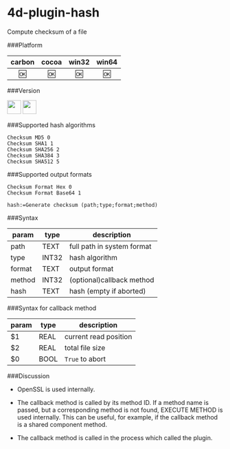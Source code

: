 # 4d-plugin-hash
Compute checksum of a file

###Platform

| carbon | cocoa | win32 | win64 |
|:------:|:-----:|:---------:|:---------:|
|🆗|🆗|🆗|🆗|

###Version

<img src="https://cloud.githubusercontent.com/assets/1725068/18940649/21945000-8645-11e6-86ed-4a0f800e5a73.png" width="32" height="32" /> <img src="https://cloud.githubusercontent.com/assets/1725068/18940648/2192ddba-8645-11e6-864d-6d5692d55717.png" width="32" height="32" />

###Supported hash algorithms

```
Checksum MD5 0
Checksum SHA1 1
Checksum SHA256 2
Checksum SHA384 3
Checksum SHA512 5
```

###Supported output formats

```
Checksum Format Hex 0
Checksum Format Base64 1
```

```
hash:=Generate checksum (path;type;format;method)
```

###Syntax

param|type|description
------------|------|----
path|TEXT|full path in system format 
type|INT32|hash algorithm
format|TEXT|output format
method|INT32|(optional)callback method
hash|TEXT|hash (empty if aborted)

###Syntax for callback method

param|type|description
------------|------|----
$1|REAL|current read position
$2|REAL|total file size
$0|BOOL|```True``` to abort

###Discussion

* OpenSSL is used internally. 

* The callback method is called by its method ID. If a method name is passed, but a corresponding method is not found, EXECUTE METHOD is used internally. This can be useful, for example, if the callback method is a shared component method.

* The callback method is called in the process which called the plugin.
